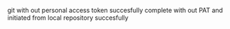 git with out personal access token
succesfully complete with out PAT
and initiated from local repository succesfully
